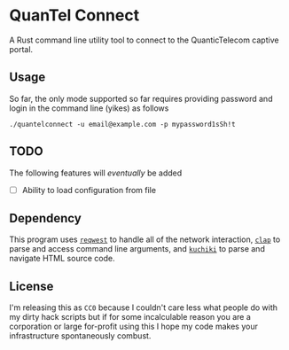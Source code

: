 # QuanTel Connect

A Rust command line utility tool to connect to the QuanticTelecom captive portal.

## Usage

So far, the only mode supported so far requires providing password and login
in the command line (yikes) as follows
```
./quantelconnect -u email@example.com -p mypassword1sSh!t
```

## TODO

The following features will *eventually* be added
 - [ ] Ability to load configuration from file

## Dependency

This program uses [`reqwest`](https://lib.rs/crates/reqwest) to handle all of
the network interaction, [`clap`](https://lib.rs/crates/clap) to parse and
access command line arguments, and [`kuchiki`](https://lib.rs/crates/kuchiki) to parse and navigate HTML source code.

## License

I'm releasing this as `CC0` because I couldn't care less what people do with my
dirty hack scripts but if for some incalculable reason you are a corporation or
large for-profit using this I hope my code makes your infrastructure
spontaneously combust.
